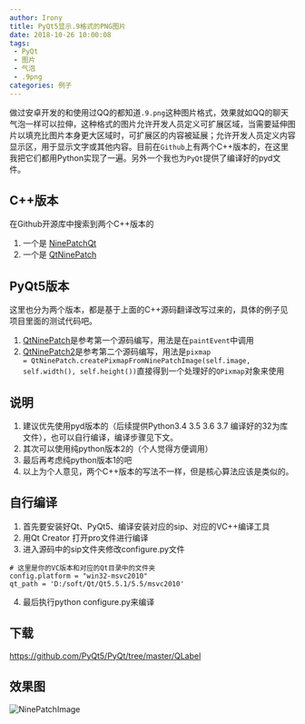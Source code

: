```yaml
---
author: Irony
title: PyQt5显示.9格式的PNG图片
date: 2018-10-26 10:00:08
tags: 
 - PyQt
 - 图片
 - 气泡
 - .9png
categories: 例子
---
```


做过安卓开发的和使用过QQ的都知道`.9.png`这种图片格式，效果就如QQ的聊天气泡一样可以拉伸，这种格式的图片允许开发人员定义可扩展区域，当需要延伸图片以填充比图片本身更大区域时，可扩展区的内容被延展；允许开发人员定义内容显示区，用于显示文字或其他内容。目前在`Github`上有两个C++版本的，在这里我把它们都用Python实现了一遍。另外一个我也为`PyQt`提供了编译好的pyd文件。
<!-- more -->

## C++版本

在Github开源库中搜索到两个C++版本的

1. 一个是 [NinePatchQt](https://github.com/Roninsc2/NinePatchQt)
2. 一个是 [QtNinePatch](https://github.com/soramimi/QtNinePatch)

## PyQt5版本

这里也分为两个版本，都是基于上面的C++源码翻译改写过来的，具体的例子见项目里面的测试代码吧。

1. [QtNinePatch](https://github.com/PyQt5/PyQt/blob/master/QLabel/QtNinePatch.py)是参考第一个源码编写，用法是在`paintEvent`中调用
2. [QtNinePatch2](https://github.com/PyQt5/PyQt/blob/master/QLabel/QtNinePatch2.py)是参考第二个源码编写，用法是`pixmap = QtNinePatch.createPixmapFromNinePatchImage(self.image, self.width(), self.height())`直接得到一个处理好的`QPixmap`对象来使用

## 说明

1. 建议优先使用pyd版本的（后续提供Python3.4 3.5 3.6 3.7 编译好的32为库文件），也可以自行编译，编译步骤见下文。
2. 其次可以使用纯python版本2的（个人觉得方便调用）
3. 最后再考虑纯python版本1的吧
4. 以上为个人意见，两个C++版本的写法不一样，但是核心算法应该是类似的。

## 自行编译

1. 首先要安装好Qt、PyQt5、编译安装对应的sip、对应的VC++编译工具
2. 用Qt Creator 打开pro文件进行编译
3. 进入源码中的sip文件夹修改configure.py文件
```
# 这里是你的VC版本和对应的Qt目录中的文件夹
config.platform = "win32-msvc2010"
qt_path = 'D:/soft/Qt/Qt5.5.1/5.5/msvc2010'
```
4. 最后执行python configure.py来编译

## 下载

https://github.com/PyQt5/PyQt/tree/master/QLabel

## 效果图

![NinePatchImage](https://github.com/PyQt5/PyQt/raw/master/QLabel/ScreenShot/NinePatchImage.gif)

